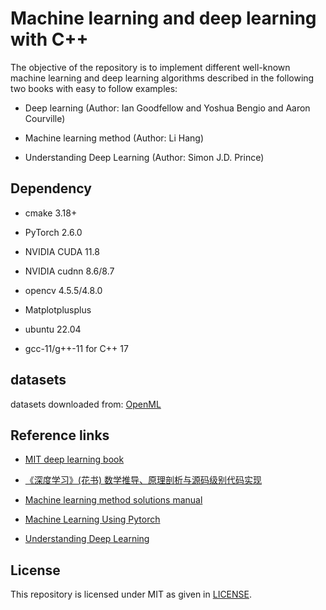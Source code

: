 # Machine learning and deep learning with C++

The objective of the repository is to implement different well-known machine learning and deep learning algorithms described in the following two books with easy to follow examples:
 
- Deep learning (Author: Ian Goodfellow and Yoshua Bengio and Aaron Courville)

- Machine learning method (Author: Li Hang)

- Understanding Deep Learning (Author: Simon J.D. Prince)

## Dependency

- cmake 3.18+

- PyTorch 2.6.0

- NVIDIA CUDA 11.8

- NVIDIA cudnn 8.6/8.7

- opencv 4.5.5/4.8.0

- Matplotplusplus

- ubuntu 22.04

- gcc-11/g++-11 for C++ 17


## datasets

datasets downloaded from: [OpenML](https://openml.org/)

## Reference links
- [MIT deep learning book](https://www.deeplearningbook.org/)

- [《深度学习》(花书) 数学推导、原理剖析与源码级别代码实现](https://github.com/MingchaoZhu/DeepLearning)

- [Machine learning method solutions manual](https://github.com/datawhalechina/statistical-learning-method-solutions-manual)

- [Machine Learning Using Pytorch](https://github.com/Mayurji/MLWithPytorch)

- [Understanding Deep Learning](https://github.com/udlbook/udlbook)


## License
This repository is licensed under MIT as given in [LICENSE](LICENSE).
